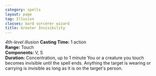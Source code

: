```yaml
---
category: spells
layout: page
tag: Illusion
classes: bard sorcerer wizard
title: Greater Invisibility
---
```


_4th-level illusion_ **Casting Time:** 1 action    
**Range:** Touch    
**Components:** V, S    
**Duration:** Concentration, up to 1 minute You or a creature you touch becomes invisible until the spell ends. Anything the target is wearing or carrying is invisible as long as it is on the target's person. 